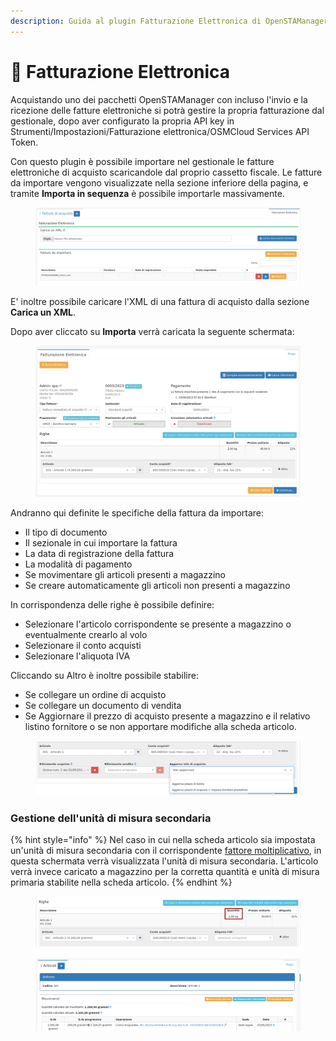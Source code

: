 ```yaml
---
description: Guida al plugin Fatturazione Elettronica di OpenSTAManager.
---
```


# 📑 Fatturazione Elettronica

Acquistando uno dei pacchetti OpenSTAManager con incluso l'invio e la ricezione delle fatture elettroniche si potrà gestire la propria fatturazione dal gestionale, dopo aver configurato la propria API key in Strumenti/Impostazioni/Fatturazione elettronica/OSMCloud Services API Token.

Con questo plugin è possibile importare nel gestionale le fatture elettroniche di acquisto scaricandole dal proprio cassetto fiscale. Le fatture da importare vengono visualizzate nella sezione inferiore della pagina, e tramite **Importa in sequenza** è possibile importarle massivamente.

<figure><img src="../../../../.gitbook/assets/immagine (471).png" alt=""><figcaption></figcaption></figure>

E' inoltre possibile caricare l'XML di una fattura di acquisto dalla sezione **Carica un XML**.

Dopo aver cliccato su **Importa** verrà caricata la seguente schermata:

<figure><img src="../../../../.gitbook/assets/immagine (311).png" alt=""><figcaption></figcaption></figure>

Andranno qui definite le specifiche della fattura da importare:

* Il tipo di documento
* Il sezionale in cui importare la fattura
* La data di registrazione della fattura
* La modalità di pagamento
* Se movimentare gli articoli presenti a magazzino
* Se creare automaticamente gli articoli non presenti a magazzino

In corrispondenza delle righe è possibile definire:

* Selezionare l'articolo corrispondente se presente a magazzino o eventualmente crearlo al volo
* Selezionare il conto acquisti
* Selezionare l'aliquota IVA

Cliccando su Altro è inoltre possibile stabilire:

* Se collegare un ordine di acquisto
* Se collegare un documento di vendita
* Se Aggiornare il prezzo di acquisto presente a magazzino e il relativo listino fornitore o se non apportare modifiche alla scheda articolo.

<figure><img src="../../../../.gitbook/assets/immagine (821).png" alt=""><figcaption></figcaption></figure>

### Gestione dell'unità di misura secondaria

{% hint style="info" %}
Nel caso in cui nella scheda articolo sia impostata un'unità di misura secondaria con il corrispondente [fattore moltiplicativo](https://docs.openstamanager.com/v/2.4.44/openstamanager/modules/magazzino/articoli-1#fattore-moltiplicativo), in questa schermata verrà visualizzata l'unità di misura secondaria. L'articolo verrà invece caricato a magazzino per la corretta quantità e unità di misura primaria stabilite nella scheda articolo.
{% endhint %}

<figure><img src="../../../../.gitbook/assets/immagine (809).png" alt=""><figcaption></figcaption></figure>

<figure><img src="../../../../.gitbook/assets/immagine (365).png" alt=""><figcaption></figcaption></figure>

